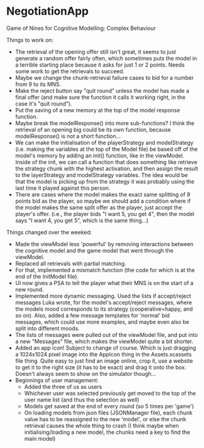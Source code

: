 # NegotiationApp
Game of Nines for Cognitive Modelling: Complex Behaviour


Things to work on:
- The retrieval of the opening offer still isn't great, it seems to just generate a random offer fairly often, which sometimes puts the model in a terrible starting place because it asks for just 1 or 2 points. Needs some work to get the retrievals to succeed.
- Maybe we change the chunk-retrieval failure cases to bid for a number from 9 to its MNS.
- Make the reject button say "quit round" unless the model has made a final offer (and make sure the function it calls it working right, in the case it's "quit round").
- Put the saving of a new memory at the top of the model response function.
- Maybe break the modelResponse() into more sub-functions? I think the retrieval of an opening big could be its own function, because modelResponse() is not a short function...
- We can make the initialisation of the playerStrategy and modelStrategy (i.e. making the variables at the top of the Model file) be based off of the model's memory by adding an init() function, like in the viewModel. Inside of the init, we can call a function that does something like retrieve the strategy chunk with the highest activation, and then assign the result to the layerStrategy and modelStrategy variables. The idea would be that the model is picking up from the strategy it was probably using the last time it played against this person. 
- There are cases where the model makes the exact same splitting of 9 points bid as the player, so maybe we should add a condition where if the model makes the same split offer as the player, just accept the player's offer. (i.e., the player bids "I want 5, you get 4", then the model says "I want 4, you get 5", which is the same thing...)



Things changed over the weeked:
- Made the viewModel less 'powerful' by removing interactions between the cognitive model and the game model that went through the viewModel.
- Replaced all retrievals with partial matching.
- For that, implemented a mismatch function (the code for which is at the end of the InitModel file).
- UI now gives a PSA to tell the player what their MNS is on the start of a new round.
- Implemented more dynamic messaging. Used the lists if accept/reject messages Luka wrote, for the model's accept/reject messages, where the models mood corresponds to its strategy (cooperative=happy, and so on). Also, added a few message templates for 'normal' bid messages, which could use more examples, and maybe even also be split into different moods.
- The lists of messages were pulled out of the viewModel file, and put into a new "Messages" file, which makes the viewModel quite a bit shorter.
- Added an app icon! Subject to change of course. Which is just dragging a 1024x1024 pixel image into the AppIcon thing in the Assets.xcassets file thing. Quite easy to just find an image online, crop it, use a website to get it to the right size (it has to be exact) and drag it onto the box. Doesn't always seem to show on the simulator though...
- Beginnings of user management:
    - Added the three of us as users
    - Whichever user was selected previously get moved to the top of the user name list (and thus the selection as well)
    - Models get saved at the end of every round (so 5 times per 'game')
    - On loading models from json files (JSONManager file), each chunk value has to be reassigned to the new 'model', or else the chunk retrieval causes the whole thing to crash (I think maybe when initialising/loading a new model, the chunks need a key to find the main model)

